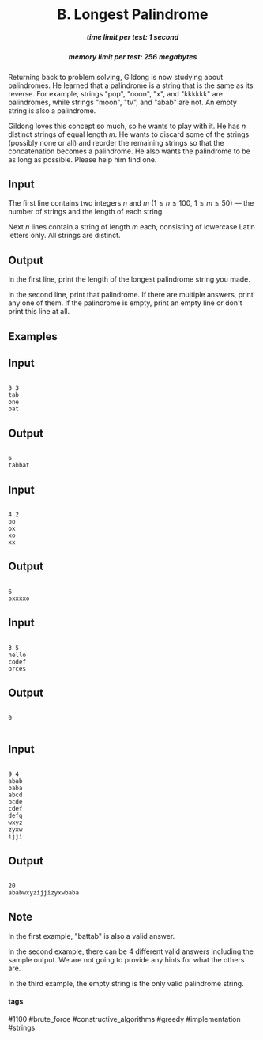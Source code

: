 <h1 style='text-align: center;'> B. Longest Palindrome</h1>

<h5 style='text-align: center;'>time limit per test: 1 second</h5>
<h5 style='text-align: center;'>memory limit per test: 256 megabytes</h5>

Returning back to problem solving, Gildong is now studying about palindromes. He learned that a palindrome is a string that is the same as its reverse. For example, strings "pop", "noon", "x", and "kkkkkk" are palindromes, while strings "moon", "tv", and "abab" are not. An empty string is also a palindrome.

Gildong loves this concept so much, so he wants to play with it. He has $n$ distinct strings of equal length $m$. He wants to discard some of the strings (possibly none or all) and reorder the remaining strings so that the concatenation becomes a palindrome. He also wants the palindrome to be as long as possible. Please help him find one.

## Input

The first line contains two integers $n$ and $m$ ($1 \le n \le 100$, $1 \le m \le 50$) — the number of strings and the length of each string.

Next $n$ lines contain a string of length $m$ each, consisting of lowercase Latin letters only. All strings are distinct.

## Output

In the first line, print the length of the longest palindrome string you made.

In the second line, print that palindrome. If there are multiple answers, print any one of them. If the palindrome is empty, print an empty line or don't print this line at all.

## Examples

## Input


```

3 3
tab
one
bat

```
## Output


```

6
tabbat

```
## Input


```

4 2
oo
ox
xo
xx

```
## Output


```

6
oxxxxo

```
## Input


```

3 5
hello
codef
orces

```
## Output


```

0


```
## Input


```

9 4
abab
baba
abcd
bcde
cdef
defg
wxyz
zyxw
ijji

```
## Output


```

20
ababwxyzijjizyxwbaba

```
## Note

In the first example, "battab" is also a valid answer.

In the second example, there can be 4 different valid answers including the sample output. We are not going to provide any hints for what the others are.

In the third example, the empty string is the only valid palindrome string.



#### tags 

#1100 #brute_force #constructive_algorithms #greedy #implementation #strings 